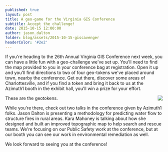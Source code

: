 ```yaml
---
published: true
layout: post
title: A geo-game for the Virginia GIS Conference 
subtitle: Accept the challenge!
date: 2015-10-15 12:00:00
author: jason_dalton
folder: blog/assets/2015-10-15-giscavenger
headerColor: '#2e2'
---
```



If you're heading to the 26th Annual Virginia GIS Conference next week, you can have a little fun with a geo-challenge we've set up.  You'll need to find the <!--more--> map provided to you in your conference bag at registration.  Open it up and you'll find directions to two of four geo-tokens we've placed around town, nearby the conference.  Get out there, discover some areas of Charlottesville, and if you find a token and bring it back to us at the Azimuth1 booth in the exhibit hall, you'll win a prize for your effort.

These are the geotokens. 
<img style="float: right" src="{{site.baseurl}}/{{page.folder}}/geotokens.jpg">

While you're there, check out two talks in the conference given by Azimuth1 folks.  Jason Dalton is presenting a methodology for predicting water flow to structure fires in rural areas.  Kara Mahoney is talking about how she designed and built an improved topographic map to help search and rescue teams.  We're focusing on our Public Safety work at the conference, but at our booth you can see our work in environmental remediation as well. 

We look forward to seeing you at the conference!


